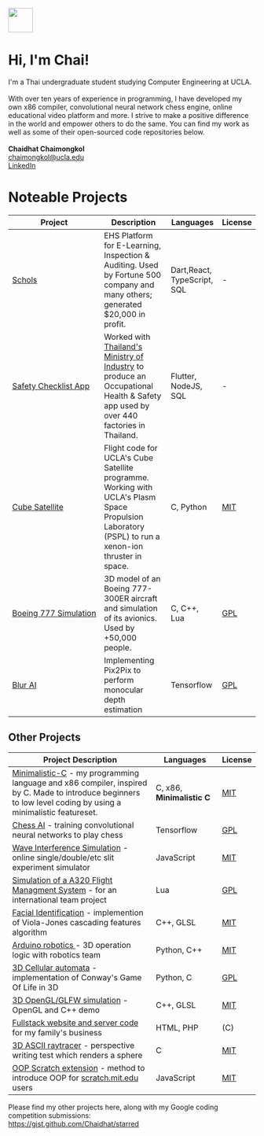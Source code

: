 <img src="https://em-content.zobj.net/thumbs/120/apple/325/waving-hand_1f44b.png" width="50" height="50"><br>
# Hi, I'm Chai! 

I'm a Thai undergraduate student studying Computer Engineering at UCLA.
<br><br>
With over ten years of experience in programming, I have developed my own x86 compiler, convolutional neural network chess engine, online educational video platform and more. I strive to make a positive difference in the world and empower others to do the same. You can find my work as well as some of their open-sourced code repositories below.<br>
<br>
**Chaidhat Chaimongkol**<br>
chaimongkol@ucla.edu
<br>[LinkedIn](https://www.linkedin.com/in/chaidhat/)

# Noteable Projects
| Project | Description | Languages | License |
|---|---|---|---|
| [Schols](http://scholarity.io) | EHS Platform for E-Learning, Inspection & Auditing. Used by Fortune 500 company and many others; generated $20,000 in profit. | Dart,React, TypeScript, SQL | - |
| [Safety&#160;Checklist&#160;App](http://schecklist-n.diw.go.th) |  Worked with [Thailand's Ministry of Industry](https://www.diw.go.th) to produce an Occupational Health & Safety app used by over 440 factories in Thailand.| Flutter, NodeJS, SQL | - |
| [Cube Satellite](https://github.com/Bruin-Spacecraft-Group/Rapid-CDH) | Flight code for UCLA's Cube Satellite programme. Working with UCLA's Plasm Space Propulsion Laboratory (PSPL) to run a xenon-ion thruster in space. | C, Python | [MIT](https://choosealicense.com/licenses/mit) |
| [Boeing&#160;777&#160;Simulation](https://github.com/chaidhat/Boeing-777-300ER) | 3D model of an Boeing 777-300ER aircraft and simulation of its avionics. Used by +50,000 people. | C, C++, Lua                | [GPL](https://choosealicense.com/licenses/gpl-3.0/) |
| [Blur AI](https://github.com/chaidhat/blur-ai) | Implementing Pix2Pix to perform monocular depth estimation | Tensorflow | [GPL](https://choosealicense.com/licenses/gpl-3.0/) |



## Other Projects
<!--<details><summary><b>Click to expand</b></summary>
<br>-->
  
| Project Description | Languages | License |
|---|---|---|
| [Minimalistic-C](https://github.com/Chai112/MinC-Compiler) - my programming language and x86 compiler, inspired by C. Made to introduce beginners to low level coding by using a minimalistic featureset.            | C, x86, **Minimalistic&#160;C** | [MIT](https://choosealicense.com/licenses/mit) |
| [Chess AI](https://github.com/chaidhat/chess-ai) - training convolutional neural networks to play chess | Tensorflow | [GPL](https://choosealicense.com/licenses/gpl-3.0/) |
| [Wave Interference Simulation](https://chaidhat.github.io/chaidhat/slits-experiment/) - online single/double/etc slit experiment simulator | JavaScript | [MIT](https://choosealicense.com/licenses/mit) |
| [Simulation of a A320 Flight Managment System](https://github.com/JonathanOrr/A321Neo-FXPL) - for an international team project                 | Lua | [GPL](https://choosealicense.com/licenses/gpl-3.0/) |
| [Facial Identification](https://github.com/Chai112/AIFRED) - implemention of Viola-Jones cascading features algorithm     | C++, GLSL                  | [MIT](https://choosealicense.com/licenses/mit) |
| [Arduino robotics ](https://github.com/Chai112/Robotics) - 3D operation logic with robotics team                                                | Python, C++ | [MIT](https://choosealicense.com/licenses/mit) |
| [3D Cellular automata](https://github.com/Chai112/Cellular-Automata) - implementation of Conway's Game Of Life in 3D                     | Python, C | [GPL](https://choosealicense.com/licenses/gpl-3.0/) | 
| [3D OpenGL/GLFW simulation](https://github.com/Chai112/ESC) - OpenGL and C++ demo                                           | C++, GLSL | [MIT](https://choosealicense.com/licenses/mit) |
| [Fullstack website and server code](https://github.com/Chai112/Website) for my family's business                      | HTML, PHP         | (C) |
| [3D ASCII raytracer](https://gist.github.com/Chaidhat/4c934711b3de8ad8cebe1e377e1eb23d) - perspective writing test which renders a sphere        | C | [MIT](https://choosealicense.com/licenses/mit) |
| [OOP Scratch extension](https://gist.github.com/Chaidhat/47e72152c248570bb61da72c093a0234) - method to introduce OOP for [scratch.mit.edu](https://scratch.mit.edu) users   | JavaScript | [MIT](https://choosealicense.com/licenses/mit) |

Please find my other projects here, along with my Google coding competition submissions:\
https://gist.github.com/Chaidhat/starred
</details>

<!--
<a href="http://s01.flagcounter.com/more/MEl"><img src="https://s01.flagcounter.com/count2/MEl/bg_FFFFFF/txt_000000/border_CCCCCC/columns_8/maxflags_250/viewers_0/labels_0/pageviews_0/flags_0/percent_0/" alt="Flag Counter" border="0"></a>-->
